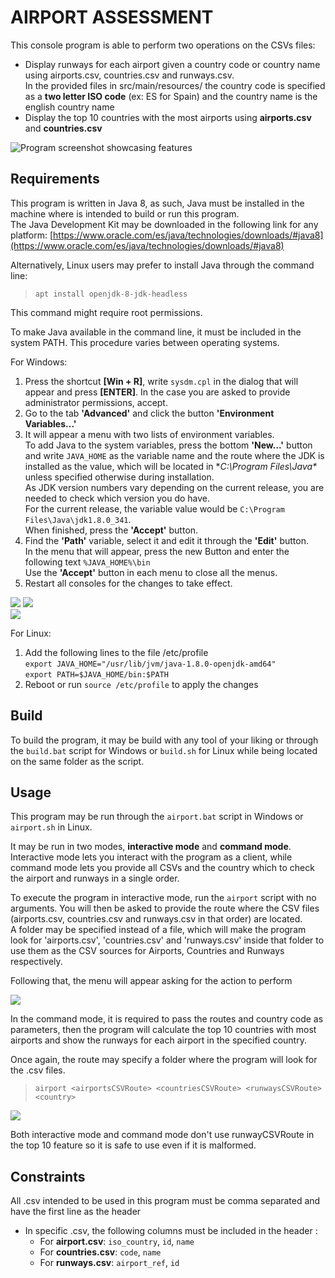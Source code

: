 AIRPORT ASSESSMENT
==================

This console program is able to perform two operations on the CSVs files:  
* Display runways for each airport given a country code or country name using airports.csv, countries.csv and runways.csv.  
In the provided files in src/main/resources/ the country code is specified as a **two letter ISO code** (ex: ES for Spain) and the country name is the english country name  
* Display the top 10 countries with the most airports using **airports.csv** and **countries.csv**  
  
![Program screenshot showcasing features](./program.png)    

Requirements  
------------  
  
This program is written in Java 8, as such, Java must be installed in the machine where is intended to build or run this program.  
The Java Development Kit may be downloaded in the following link for any platform: 
[https://www.oracle.com/es/java/technologies/downloads/#java8](https://www.oracle.com/es/java/technologies/downloads/#java8)  

Alternatively, Linux users may prefer to install Java through the command line:  

> `apt install openjdk-8-jdk-headless`

This command might require root permissions.  

To make Java available in the command line, it must be included in the system PATH. This procedure varies between operating systems.  

For Windows:
  1. Press the shortcut **[Win + R]**, write `sysdm.cpl` in the dialog that will appear and press **[ENTER]**.
  In the case you are asked to provide administrator permissions, accept.
  2. Go to the tab **'Advanced'** and click the button **'Environment Variables...'** 
  3. It will appear a menu with two lists of environment variables.  
  To add Java to the system variables, press the bottom **'New...'** button
  and write `JAVA_HOME` as the variable name and the route where the JDK is installed as the value,
  which will be located in **C:\Program Files\Java\** unless specified otherwise during installation.  
  As JDK version numbers vary depending on the current release, you are needed to check which version you do have.  
  For the current release, the variable value would be `C:\Program Files\Java\jdk1.8.0_341`.  
  When finished, press the **'Accept'** button.  
  4. Find the **'Path'** variable, select it and edit it through the **'Edit'** button.  
  In the menu that will appear, press the new Button and enter the following text `%JAVA_HOME%\bin`  
  Use the **'Accept'** button in each menu to close all the menus.  
  5. Restart all consoles for the changes to take effect.  
  
  ![](./sysdm.png)
  ![](./java_home.png)  
  ![](./path.png)
  
For Linux:
 1. Add the following lines to the file /etc/profile  
`export JAVA_HOME="/usr/lib/jvm/java-1.8.0-openjdk-amd64"`  
`export PATH=$JAVA_HOME/bin:$PATH`  
 2. Reboot or run `source /etc/profile` to apply the changes  

Build
-----

To build the program, it may be build with any tool of your liking or through the `build.bat` script for Windows
or `build.sh` for Linux while being located on the same folder as the script.

Usage
-----

This program may be run through the `airport.bat` script in Windows or `airport.sh` in Linux.

It may be run in two modes, **interactive mode** and **command mode**.  
Interactive mode lets you interact with the program as a client, while command mode lets you provide
all CSVs and the country which to check the airport and runways in a single order.  

To execute the program in interactive mode, run the `airport` script with no arguments.
You will then be asked to provide the route where the CSV files (airports.csv, countries.csv and runways.csv in that order) are located.  
A folder may be specified instead of a file, which will make the program look for 'airports.csv', 'countries.csv' and 'runways.csv' inside 
that folder to use them as the CSV sources for Airports, Countries and Runways respectively.  

Following that, the menu will appear asking for the action to perform

![](./interactive.png)  

In the command mode, it is required to pass the routes and country code as parameters,
then the program will calculate the top 10 countries with most airports and show the runways for each airport in the specified country.  

Once again, the route may specify a folder where the program will look for the .csv files.  
> `airport <airportsCSVRoute> <countriesCSVRoute> <runwaysCSVRoute> <country>` 

![](./command.png)  

Both interactive mode and command mode don't use runwayCSVRoute in the top 10 feature so it
is safe to use even if it is malformed.

Constraints
-----------  
 
 All .csv intended to be used in this program must be comma separated and have the first line as the header    
* In specific .csv, the following columns must be included in the header :    
    * For **airport.csv**: `iso_country`, `id`, `name`    
    * For **countries.csv**: `code`, `name`  
    * For **runways.csv**: `airport_ref`, `id`  
